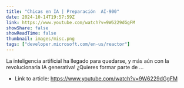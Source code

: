 ```yaml
---
title: "Chicas en IA | Preparación  AI-900"
date: 2024-10-14T19:57:59Z
link: https://www.youtube.com/watch?v=9W6229dGgFM
showShare: false
showReadTime: false
thumbnail: images/misc.png
tags: ["developer.microsoft.com/en-us/reactor"]
---
```

La inteligencia artificial ha llegado para quedarse, y más aún con la revolucionaria IA generativa! ¿Quieres formar parte de ...

- Link to article: https://www.youtube.com/watch?v=9W6229dGgFM